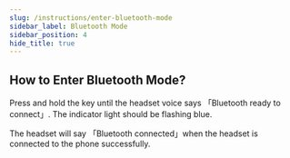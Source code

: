 ```yaml
---
slug: /instructions/enter-bluetooth-mode
sidebar_label: Bluetooth Mode
sidebar_position: 4
hide_title: true
---
```


## How to Enter Bluetooth Mode?

Press and hold the key until the headset voice says 「Bluetooth ready to connect」. The indicator light should be flashing blue. 

The headset will say 「Bluetooth connected」when the headset is connected to the phone successfully.